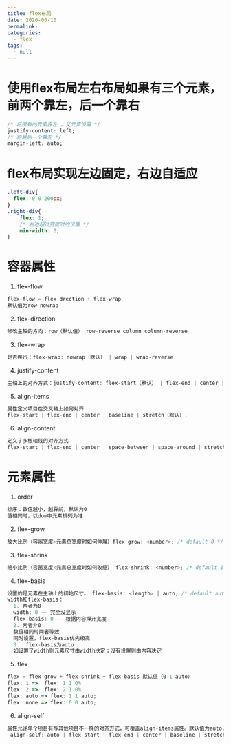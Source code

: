 ```yaml
---
title: flex布局
date: 2020-06-10
permalink: 
categories: 
  - flex
tags: 
  - null
---
```

# 使用flex布局左右布局如果有三个元素，前两个靠左，后一个靠右
```css
/* 将所有的元素靠左 ，父元素设置 */
justify-content: left;
/* 将最后一个靠左 */
margin-left: auto;
```
# flex布局实现左边固定，右边自适应
```css
.left-div{
  flex: 0 0 200px;
}
.right-div{
    flex: 1;
    /* 右边超过宽度时的设置 */
    min-width: 0;
}
```
# 容器属性
1. flex-flow
```js
flex-flow = flex-drection + flex-wrap
默认值为row nowrap
```
2. flex-direction
```js
修改主轴的方向：row（默认值） row-reverse column column-reverse
```
3. flex-wrap
```js
是否换行：flex-wrap: nowrap（默认） | wrap | wrap-reverse
```
4. justify-content
```js
主轴上的对齐方式：justify-content: flex-start（默认） | flex-end | center | space-between | space-around;
```
5. align-items
```js
属性定义项目在交叉轴上如何对齐
flex-start | flex-end | center | baseline | stretch（默认）;
```
6. align-content
```js
定义了多根轴线的对齐方式
flex-start | flex-end | center | space-between | space-around | stretch（默认）;
```
# 元素属性
1. order
```js
排序：数值越小，越靠前，默认为0
值相同时，以dom中元素排列为准
```
2. flex-grow
```js
放大比例（容器宽度>元素总宽度时如何伸展）flex-grow: <number>; /* default 0 */
```
3. flex-shrink
```js
缩小比例（容器宽度<元素总宽度时如何收缩） flex-shrink: <number>; /* default 1 */
```
4. flex-basis
```js
设置的是元素在主轴上的初始尺寸。 flex-basis: <length> | auto; /* default auto */
width和flex-basis：
  1. 两者为0
  width: 0 —— 完全没显示
  flex-basis: 0 —— 根据内容撑开宽度
  2. 两者非0
  数值相同时两者等效
  同时设置，flex-basis优先级高
  3.  flex-basis为auto
  如设置了width则元素尺寸由width决定；没有设置则由内容决定
```
5. flex
```js
flex = flex-grow + flex-shrink + flex-basis 默认值（0 1 auto）
flex: 1 =>  flex: 1 1 0%
flex: 2 =>  flex: 2 1 0%
flex: auto => flex: 1 1 auto;
flex: none => flex: 0 0 auto; 
```
6. align-self
```js
属性允许单个项目有与其他项目不一样的对齐方式，可覆盖align-items属性。默认值为auto，表示继承父元素的align-items属性，如果没有父元素，则等同于stretch。
 align-self: auto | flex-start | flex-end | center | baseline | stretch;
```